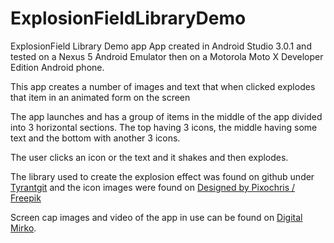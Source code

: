 # ExplosionFieldLibraryDemo
ExplosionField Library Demo app
App created in Android Studio 3.0.1 and tested on a Nexus 5 Android Emulator then on a Motorola Moto X Developer Edition Android phone.

This app creates a number of images and text that when clicked explodes that item in an animated form on the screen

The app launches and has a group of items in the middle of the app divided into 3 horizontal sections.
The top having 3 icons, the middle having some text and the bottom with another 3 icons.

The user clicks an icon or the text and it shakes and then explodes.

The library used to create the explosion effect was found on github under <a href="https://github.com/tyrantgit/ExplosionField">Tyrantgit</a> and the icon images were found on <a href="http://www.freepik.com">Designed by Pixochris / Freepik</a>

Screen cap images and video of the app in use can be found on <a href="http://digitalmirko.com/javaApps.html">Digital Mirko</a>.
